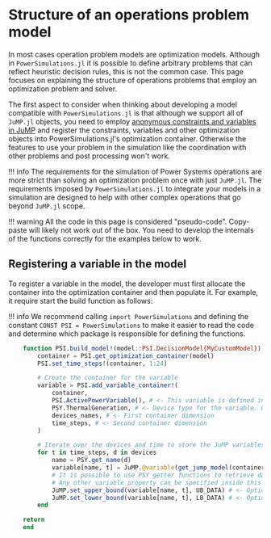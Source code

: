 # Structure of an operations problem model

In most cases operation problem models are optimization models. Although in `PowerSimulations.jl` it is
possible to define arbitrary problems that can reflect heuristic decision rules, this is not the common case. This page focuses on explaining the structure of operations problems that employ an optimization problem and solver.

The first aspect to consider when thinking about developing a model compatible with `PowerSimulations.jl` is that although we support all of `JuMP.jl` objects, you need to employ [anonymous constraints and variables in JuMP](https://jump.dev/JuMP.jl/stable/manual/variables/#anonymous_variables)
and register the constraints, variables and other optimization objects into PowerSimulations.jl's optimization container. Otherwise the features to use your problem in the simulation like the coordination with other problems and post processing won't work.

!!! info
    The requirements for the simulation of Power Systems operations are more strict than solving an optimization problem once with just `JuMP.jl`. The requirements imposed by `PowerSimulations.jl` to integrate your models in a simulation are designed to help with other complex operations that go beyond `JuMP.jl` scope.

!!! warning
    All the code in this page is considered "pseudo-code". Copy-paste will likely not work out of the box. You need to develop the internals of the functions correctly for the examples below to work.

## Registering a variable in the model

To register a variable in the model, the developer must first allocate the container into the
optimization container and then populate it. For example, it require start the build function as follows:

!!! info
    We recommend calling `import PowerSimulations` and defining the constant `CONST PSI = PowerSimulations` to
    make it easier to read the code and determine which package is responsible for defining the functions.

```julia
    function PSI.build_model!(model::PSI.DecisionModel{MyCustomModel})
        container = PSI.get_optimization_container(model)
        PSI.set_time_steps!(container, 1:24)

        # Create the container for the variable
        variable = PSI.add_variable_container!(
            container,
            PSI.ActivePowerVariable(), # <- This variable is defined in PowerSimulations but the user can define their own
            PSY.ThermalGeneration, # <- Device type for the variable. Can be from PSY or custom defined
            devices_names, # <- First container dimension
            time_steps, # <- Second container dimension
        )

        # Iterate over the devices and time to store the JuMP variables into the container.
        for t in time_steps, d in devices
            name = PSY.get_name(d)
            variable[name, t] = JuMP.@variable(get_jump_model(container))
            # It is possible to use PSY getter functions to retrieve data from the generators
            # Any other variable property can be specified inside this loop.
            JuMP.set_upper_bound(variable[name, t], UB_DATA) # <- Optional
            JuMP.set_lower_bound(variable[name, t], LB_DATA) # <- Optional
        end

    return
    end
```
